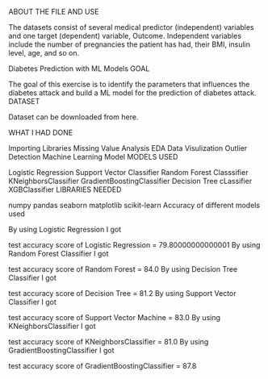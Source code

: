 
ABOUT THE FILE AND USE 

The datasets consist of several medical predictor (independent) variables and one target (dependent) variable, Outcome. Independent variables include the number of pregnancies the patient has had, their BMI, insulin level, age, and so on.

Diabetes Prediction with ML Models
GOAL

The goal of this exercise is to identify the parameters that influences the diabetes attack and build a ML model for the prediction of diabetes attack.
DATASET

Dataset can be downloaded from here.

WHAT I HAD DONE

Importing Libraries
Missing Value Analysis
EDA
Data Visulization
Outlier Detection
Machine Learning Model
MODELS USED

Logistic Regression
Support Vector Classifier
Random Forest Classsifier
KNeighborsClassifier
GradientBoostingClassifier
Decision Tree cLassifier
XGBClassifier
LIBRARIES NEEDED

numpy
pandas
seaborn
matplotlib
scikit-learn
Accuracy of different models used

By using Logistic Regression I got

   test accuracy score of  Logistic Regression = 79.80000000000001
By using Random Forest Classifier I got

   test accuracy score of Random Forest =  84.0
By using Decision Tree Classifier I got

   test accuracy score of Decision Tree =  81.2
By using Support Vector Classifier I got

   test accuracy score of Support Vector Machine =  83.0
By using KNeighborsClassifier I got

   test accuracy score of KNeighborsClassifier =  81.0
By using GradientBoostingClassifier I got

   test accuracy score of GradientBoostingClassifier   =  87.8
